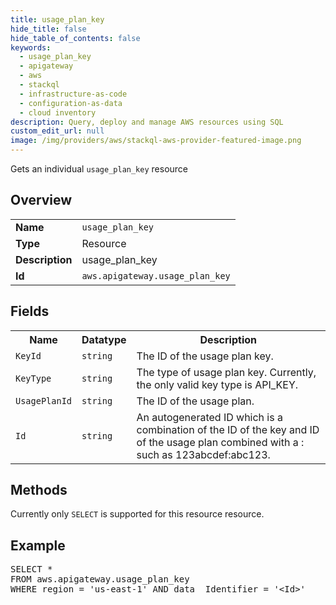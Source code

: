 ```yaml
---
title: usage_plan_key
hide_title: false
hide_table_of_contents: false
keywords:
  - usage_plan_key
  - apigateway
  - aws
  - stackql
  - infrastructure-as-code
  - configuration-as-data
  - cloud inventory
description: Query, deploy and manage AWS resources using SQL
custom_edit_url: null
image: /img/providers/aws/stackql-aws-provider-featured-image.png
---
```

Gets an individual <code>usage_plan_key</code> resource

## Overview
<table><tbody>
<tr><td><b>Name</b></td><td><code>usage_plan_key</code></td></tr>
<tr><td><b>Type</b></td><td>Resource</td></tr>
<tr><td><b>Description</b></td><td>usage_plan_key</td></tr>
<tr><td><b>Id</b></td><td><code>aws.apigateway.usage_plan_key</code></td></tr>
</tbody></table>

## Fields
<table><tbody>
<tr><th>Name</th><th>Datatype</th><th>Description</th></tr>
<tr><td><code>KeyId</code></td><td><code>string</code></td><td>The ID of the usage plan key.</td></tr>
<tr><td><code>KeyType</code></td><td><code>string</code></td><td>The type of usage plan key. Currently, the only valid key type is API_KEY.</td></tr>
<tr><td><code>UsagePlanId</code></td><td><code>string</code></td><td>The ID of the usage plan.</td></tr>
<tr><td><code>Id</code></td><td><code>string</code></td><td>An autogenerated ID which is a combination of the ID of the key and ID of the usage plan combined with a : such as 123abcdef:abc123.</td></tr>

</tbody></table>

## Methods
Currently only <code>SELECT</code> is supported for this resource resource.

## Example
<pre>
SELECT * 
FROM aws.apigateway.usage_plan_key
WHERE region = 'us-east-1' AND data__Identifier = '&lt;Id&gt;'
</pre>
